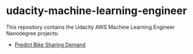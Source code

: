 # udacity-machine-learning-engineer
This repository contains the Udacity AWS Machine Learning Engineer Nanodegree projects:

  - [Predict Bike Sharing Demand](https://github.com/amosvoron/udacity-machine-learning-engineer/tree/main/bike-sharing-project)